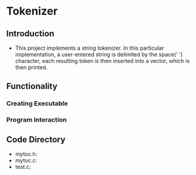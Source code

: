 # Tokenizer

## Introduction
  - This project implements a string tokenizer. In this particular implementation, a user-entered string is delimited by the 
    space(' ') character, each resulting token is then inserted into a vector, which is then printed.
   
## Functionality
  ### Creating Executable
  ### Program Interaction
## Code Directory
  - mytoc.h:
  - mytoc.c:
  - test.c:

